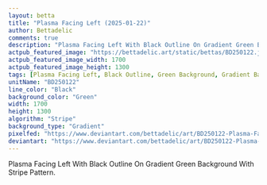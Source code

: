 ```yaml
---
layout: betta
title: "Plasma Facing Left (2025-01-22)"
author: Bettadelic
comments: true
description: "Plasma Facing Left With Black Outline On Gradient Green Background With Stripe Pattern."
actpub_featured_image: "https://bettadelic.art/static/bettas/BD250122.jpg"
actpub_featured_image_width: 1700
actpub_featured_image_height: 1300
tags: [Plasma Facing Left, Black Outline, Green Background, Gradient Background Pattern, Stripe Pattern, January 2025]
unitName: "BD250122"
line_color: "Black"
background_color: "Green"
width: 1700
height: 1300
algorithm: "Stripe"
background_type: "Gradient"
pixelfed: "https://www.deviantart.com/bettadelic/art/BD250122-Plasma-Facing-Left-2025-01-22-1150163553"
deviantart: "https://www.deviantart.com/bettadelic/art/BD250122-Plasma-Facing-Left-2025-01-22-1150163553"
---
```


Plasma Facing Left With Black Outline On Gradient Green Background With Stripe Pattern.

